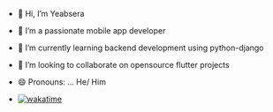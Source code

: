 - 👋 Hi, I’m Yeabsera
- 👀 I’m a passionate mobile app developer
- 🌱 I’m currently learning backend development using python-django
- 💞️ I’m looking to collaborate on opensource flutter projects
- 😄 Pronouns: ... He/ Him

- [![wakatime](https://wakatime.com/badge/user/b44460fe-e604-4278-8b55-297afad6cb79.svg)](https://wakatime.com/@b44460fe-e604-4278-8b55-297afad6cb79)

<!---
yeabsera-w/yeabsera-w is a ✨ special ✨ repository because its `README.md` (this file) appears on your GitHub profile.
You can click the Preview link to take a look at your changes.
--->
